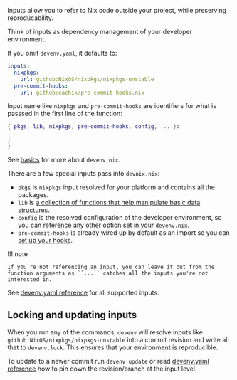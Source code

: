 Inputs allow you to refer to Nix code outside your project,
while preserving reproducability. 

Think of inputs as dependency management of your developer environment.

If you omit `devenv.yaml`, it defaults to:

```yaml title="devenv.yaml"
inputs:
  nixpkgs:
    url: github:NixOS/nixpkgs/nixpkgs-unstable
  pre-commit-hooks:
    url: github:cachix/pre-commit-hooks.nix
```

Input name like ``nixpkgs`` and ``pre-commit-hooks`` are identifiers for what
 is passsed in the first line of the function:

```nix title="devenv.nix"
{ pkgs, lib, nixpkgs, pre-commit-hooks, config, ... }:

{
}
```

See [basics](basics.md) for more about ``devenv.nix``.

There are a few special inputs pass into ``devnix.nix``:

- ``pkgs`` is ``nixpkgs`` input resolved for your platform and contains all the packages.
- ``lib`` is [a collection of functions that help manipulate basic data structures](https://nixos.org/manual/nixpkgs/stable/#sec-functions-library).
- ``config`` is the resolved configuration of the developer environment, so you can reference any other option set in your ``devenv.nix``.
- ``pre-commit-hooks`` is already wired up by default as an import so you can [set up your hooks](pre-commit-hooks.md).


!!! note

    If you're not referencing an input, you can leave it out from the function arguments as ``...`` catches all the inputs you're not interested in.


See [devenv.yaml reference](reference/yaml-options.md#inputs) for all supported inputs.

## Locking and updating inputs

When you run any of the commands,
``devenv`` will resolve inputs like ``github:NixOS/nixpkgs/nixpkgs-unstable`` into a commit revision and write all that to ``devenv.lock``. This ensures that your environment is reproducible.

To update to a newer commit run ``devenv update`` or read [devenv.yaml reference](reference/yaml-options.md#inputs) how to pin down the revision/branch at the input level.

